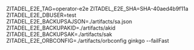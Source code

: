 ZITADEL_E2E_TAG=operator-e2e ZITADEL_E2E_SHA=SHA-40aed4b9f11a ZITADEL_E2E_DBUSER=test ZITADEL_E2E_BACKUPSAJSON=./artifacts/sa.json ZITADEL_E2E_BACKUPAKID=./artifacts/akid ZITADEL_E2E_BACKUPSAK=./artifacts/sak ZITADEL_E2E_ORBCONFIG=./artifacts/orbconfig ginkgo --failFast